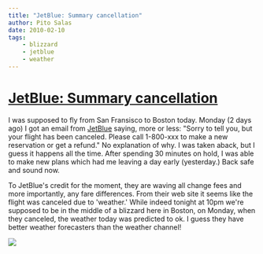 ```yaml
---
title: "JetBlue: Summary cancellation"
author: Pito Salas
date: 2010-02-10
tags:
    - blizzard
    - jetblue
    - weather
---
```

# [JetBlue: Summary cancellation](None)




I was supposed to fly from San Fransisco to Boston today. Monday (2 days ago)
I got an email from [JetBlue](<http://www.jetblue.com>) saying, more or less:
"Sorry to tell you, but your flight has been canceled. Please call 1-800-xxx
to make a new reservation or get a refund." No explanation of why. I was taken
aback, but I guess it happens all the time. After spending 30 minutes on hold,
I was able to make new plans which had me leaving a day early (yesterday.)
Back safe and sound now.

To JetBlue's credit for the moment, they are waving all change fees and more
importantly, any fare differences. From their web site it seems like the
flight was canceled due to 'weather.' While indeed tonight at 10pm we're
supposed to be in the middle of a blizzard here in Boston, on Monday, when
they canceled, the weather today was predicted to ok. I guess they have better
weather forecasters than the weather channel!

![](https://i0.wp.com/img.zemanta.com/pixy.gif?w=584)


